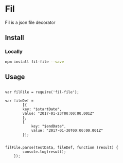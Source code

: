 Fil
==============

Fil is a json file decorator

## Install

### Locally

```bash
npm install fil-file --save
```

## Usage

```javacript

var filFile = require('fil-file');

var fileDef =
        [{
        key: "$startDate",
        value: "2017-01-23T00:00:00.001Z"
        },
        {
            key: "$endDate",
            value: "2017-01-30T00:00:00.001Z"
        }];


filFile.parse(testData, fileDef, function (result) {
        console.log(result);
    });

```
